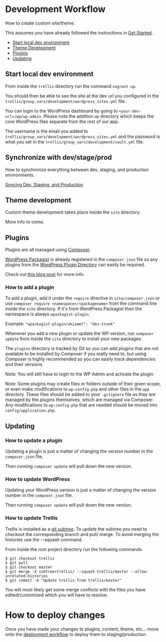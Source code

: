 # Development Workflow

How to create custom site/theme.

This assumes you have already followed the instructions in [Get Started](get_started.md).

- [Start local dev environment](#start-local-dev-environment)
- [Theme Development](#theme-development)
- [Plugins](#plugins)
- [Updating](#updating)

## Start local dev environment

From inside the `trellis` directory run the command `vagrant up`.

You should then be able to see the site at the dev url you configured in the `trellis/group_vars/development/wordpress_sites.yml` file.

You can login to the WordPress dashboard by going to `<your-dev-url>/wp/wp-admin`. Please note the addition `wp` directory which keeps the core WordPress files separate from the rest of our app.

The username is the email you added to `trellis/group_vars/development/wordpress_sites.yml` and the password is what you set in the `trellis/group_vars/development/vault.yml` file.

## Synchronize with dev/stage/prod

How to synchronize everything between dev, staging, and production environments.

[Syncing Dev, Staging, and Production](syncing_dev_staging_production.md)

## Theme development

Custom theme development takes place inside the `site` directory.

More info to come.

## Plugins

Plugins are all managed using [Composer](http://getcomposer.org/).

[WordPress Packagist](http://wpackagist.org/) is already registered in the `composer.json` file so any plugins from the [WordPress Plugin Directory](http://wordpress.org/plugins/) can easily be required.

Check out [this blog post](https://roots.io/using-composer-with-wordpress/) for more info.

### How to add a plugin

To add a plugin, add it under the `require` directive in `site/composer.json` or use `composer require <namespace>/<packagename>` from the command line inside the `site` directory. If it's from WordPress Packagist then the namespace is always `wpackagist-plugin`.

Example: `"wpackagist-plugin/akismet": "dev-trunk"`

Whenever you add a new plugin or update the WP version, run `composer update` from inside the `site` directory to install your new packages.

The `plugins` directory is tracked by Git so you can add plugins that are not available to be installed by Composer if you really need to, but using Composer is highly recommended so you can easily track dependencies and their versions.

Note: You will still have to login to the WP Admin and activate the plugin.

Note: Some plugins may create files or folders outside of their given scope, or even make modifications to `wp-config.php` and other files in the `app` directory. These files should be added to your `.gitignore` file as they are managed by the plugins themselves, which are managed via Composer. Any modifications to `wp-config.php` that are needed should be moved into `config/application.php`.


## Updating

### How to update a plugin

Updating a plugin is just a matter of changing the version number in the `composer.json` file.

Then running `composer update` will pull down the new version.

### How to update WordPress

Updating your WordPress version is just a matter of changing the version number in the `composer.json` file.

Then running `composer update` will pull down the new version.

### How to update Trellis

Trellis is installed as a [git subtree](http://chrisknightindustries.com/2015/24/11/git-subtrees-for-trellis-workflow.html). To update the subtree you need to checkout the corresponding branch and pull/ merge. To avoid merging the histories use the --squash command.

From inside the root project directory run the following commands.

```
$ git checkout trellis
$ git pull
$ git checkout master
$ git merge -X subtree=trellis/ --squash trellis/master --allow-unrelated-histories
$ git commit -m "Update trellis from trellis/master"
```

You will most likely get some merge conflicts with the files you have edited/customized which you will have to resolve.

# How to deploy changes

Once you have made your changes to plugins, content, theme, etc...  move onto the [deployment workflow](deployment_workflow.md) to deploy them to staging/production.


